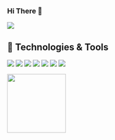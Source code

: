 ### Hi There 👋

![](https://komarev.com/ghpvc/?username=ftherdogann&color=blue)

## 🔧 Technologies & Tools

![](https://img.shields.io/badge/Code-C#-informational?style=flat&logo=python&logoColor=white&color=6aa6f8)
![](https://img.shields.io/badge/Code-JavaScript-informational?style=flat&logo=javascript&logoColor=white&color=6aa6f8)
![](https://img.shields.io/badge/Code-SQL-informational?style=flat&logo=go&logoColor=white&color=6aa6f8)
![](https://img.shields.io/badge/Code-React-informational?style=flat&logo=react&logoColor=white&color=6aa6f8)
![](https://img.shields.io/badge/Code-TypeScript-informational?style=flat&logo=react&logoColor=white&color=6aa6f8)
![](https://img.shields.io/badge/Code-React-informational?style=flat&logo=react&logoColor=white&color=6aa6f8)
![](https://img.shields.io/badge/Tools-Docker-informational?style=flat&logo=docker&logoColor=white&color=6aa6f8)

<img height="137px" src="https://github-readme-stats.vercel.app/api/top-langs/?username=ftherdogann&hide=html&hide_title=true&hide_border=true&layout=compact&langs_count=8&theme=nightowl" />




